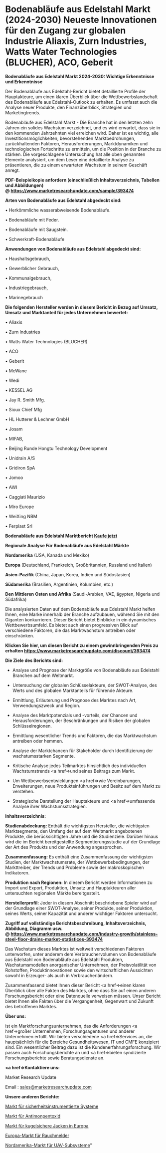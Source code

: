 # Bodenabläufe aus Edelstahl Markt (2024-2030) Neueste Innovationen für den Zugang zur globalen Industrie Aliaxis, Zurn Industries, Watts Water Technologies (BLUCHER), ACO, Geberit

<strong>Bodenabläufe aus Edelstahl Markt 2024-2030: Wichtige Erkenntnisse und Erkenntnisse</strong>

Der Bodenabläufe aus Edelstahl-Bericht bietet detaillierte Profile der Hauptakteure, um einen klaren Überblick über die Wettbewerbslandschaft des Bodenabläufe aus Edelstahl-Outlook zu erhalten. Es umfasst auch die Analyse neuer Produkte, den Finanzüberblick, Strategien und Marketingtrends.

Bodenabläufe aus Edelstahl Markt - Die Branche hat in den letzten zehn Jahren ein solides Wachstum verzeichnet, und es wird erwartet, dass sie in den kommenden Jahrzehnten viel erreichen wird. Daher ist es wichtig, alle Investitionsmöglichkeiten, bevorstehenden Marktbedrohungen, zurückhaltenden Faktoren, Herausforderungen, Marktdynamiken und technologischen Fortschritte zu ermitteln, um die Position in der Branche zu stärken. Die vorgeschlagene Untersuchung hat alle oben genannten Elemente analysiert, um dem Leser eine detaillierte Analyse zu präsentieren, die zu einem erwarteten Wachstum in seinem Geschäft anregt.

<strong><b>PDF-Beispielkopie anfordern (einschließlich Inhaltsverzeichnis, Tabellen und Abbildungen) @ </b></strong><strong><a href=https://www.marketresearchupdate.com/sample/393474><strong>https://www.marketresearchupdate.com/sample/393474</u></a></strong></strong>

<strong>Arten von Bodenabläufe aus Edelstahl abgedeckt sind:</strong>

• Herkömmliche wasserabweisende Bodenabläufe.

• Bodenabläufe mit Feder.

• Bodenabläufe mit Saugstein.

• Schwerkraft-Bodenabläufe

<strong>Anwendungen von Bodenabläufe aus Edelstahl abgedeckt sind:</strong>

• Haushaltsgebrauch,

• Gewerblicher Gebrauch,

• Kommunalgebrauch,

• Industriegebrauch,

• Marinegebrauch

<strong>Die folgenden Hersteller werden in diesem Bericht in Bezug auf Umsatz, Umsatz und Marktanteil für jedes Unternehmen bewertet:</strong>

• Aliaxis

• Zurn Industries

• Watts Water Technologies (BLUCHER)

• ACO

• Geberit

• McWane

• Wedi

• KESSEL AG

• Jay R. Smith Mfg.

• Sioux Chief Mfg

• HL Hutterer & Lechner GmbH

• Josam

• MIFAB,

• Beijing Runde Hongtu Technology Development

• Unidrain A/S

• Gridiron SpA

• Jomoo

• AWI

• Caggiati Maurizio

• Miro Europe

• WeiXing NBM

• Ferplast Srl

<strong>Bodenabläufe aus Edelstahl Marktbericht <a href=https://www.marketresearchupdate.com/buynow/393474>Kaufe jetzt</a></strong>

<strong>Regionale Analyse Für Bodenabläufe aus Edelstahl Märkte</strong>

<strong>Nordamerika</strong> (USA, Kanada und Mexiko)

<strong>Europa</strong> (Deutschland, Frankreich, Großbritannien, Russland und Italien)

<strong>Asien-Pazifik</strong> (China, Japan, Korea, Indien und Südostasien)

<strong>Südamerika</strong> (Brasilien, Argentinien, Kolumbien, etc.)

<strong>Den Mittleren</strong> <strong>Osten und Afrika</strong> (Saudi-Arabien, VAE, ägypten, Nigeria und Südafrika)

Die analysierten Daten auf dem Bodenabläufe aus Edelstahl Markt helfen Ihnen, eine Marke innerhalb der Branche aufzubauen, während Sie mit den Giganten konkurrieren. Dieser Bericht bietet Einblicke in ein dynamisches Wettbewerbsumfeld. Es bietet auch einen progressiven Blick auf verschiedene Faktoren, die das Marktwachstum antreiben oder einschränken.

<strong>Klicken Sie hier, um diesen Bericht zu einem gewinnbringenden Preis zu erhalten
</strong><strong><a href=https://www.marketresearchupdate.com/discount/393474>https://www.marketresearchupdate.com/discount/393474</b></u></strong></a>

<strong>Die Ziele des Berichts sind:</strong>

- Analyse und Prognose der Marktgröße von Bodenabläufe aus Edelstahl Branchen auf dem Weltmarkt.

- Untersuchung der globalen Schlüsselakteure, der SWOT-Analyse, des Werts und des globalen Marktanteils für führende Akteure.

- Ermittlung, Erläuterung und Prognose des Marktes nach Art, Verwendungszweck und Region.

- Analyse des Marktpotenzials und -vorteils, der Chancen und Herausforderungen, der Beschränkungen und Risiken der globalen Schlüsselregionen.

- Ermittlung wesentlicher Trends und Faktoren, die das Marktwachstum antreiben oder hemmen.

- Analyse der Marktchancen für Stakeholder durch Identifizierung der wachstumsstarken Segmente.

- Kritische Analyse jedes Teilmarktes hinsichtlich des individuellen Wachstumstrends <a href=>und</a> seines Beitrags zum Markt.

- Um Wettbewerbsentwicklungen <a href=>wie</a> Vereinbarungen, Erweiterungen, neue Produkteinführungen und Besitz auf dem Markt zu verstehen.

- Strategische Darstellung der Hauptakteure und <a href=>umfas</a>sende Analyse ihrer Wachstumsstrategien.

<strong>Inhaltsverzeichnis:</strong>

<strong>Studienabdeckung:</strong> Enthält die wichtigsten Hersteller, die wichtigsten Marktsegmente, den Umfang der auf dem Weltmarkt angebotenen Produkte, die berücksichtigten Jahre und die Studienziele. Darüber hinaus wird die im Bericht bereitgestellte Segmentierungsstudie auf der Grundlage der Art des Produkts und der Anwendung angesprochen.

<strong>Zusammenfassung:</strong> Es enthält eine Zusammenfassung der wichtigsten Studien, der Marktwachstumsrate, der Wettbewerbsbedingungen, der Markttreiber, der Trends und Probleme sowie der makroskopischen Indikatoren.

<strong>Produktion nach Regionen:</strong> In diesem Bericht werden Informationen zu Import und Export, Produktion, Umsatz und Hauptakteuren aller untersuchten regionalen Märkte bereitgestellt.

<strong>Herstellerprofil:</strong> Jeder in diesem Abschnitt beschriebene Spieler wird auf der Grundlage einer SWOT-Analyse, seiner Produkte, seiner Produktion, seines Werts, seiner Kapazität und anderer wichtiger Faktoren untersucht.

<strong><b>Zugriff auf vollständige Berichtsbeschreibung, Inhaltsverzeichnis, Abbildung, Diagramm usw. @ </b></strong><strong><a href=https://www.marketresearchupdate.com/industry-growth/stainless-steel-floor-drains-market-statistices-393474>https://www.marketresearchupdate.com/industry-growth/stainless-steel-floor-drains-market-statistices-393474</a></strong>

Das Wachstum dieses Marktes ist weltweit verschiedenen Faktoren unterworfen, unter anderem dem Verbrauchervolumen von Bodenabläufe aus Edelstahl von Bodenabläufe aus Edelstahl Produkten, Wachstumsmodellen anorganischer Unternehmen, der Preisvolatilität von Rohstoffen, Produktinnovationen sowie den wirtschaftlichen Aussichten sowohl in Erzeuger- als auch in Verbraucherländern.

Zusammenfassend bietet Ihnen dieser Bericht <a href=>einen</a> klaren Überblick über alle Fakten des Marktes, ohne dass Sie auf einen anderen Forschungsbericht oder eine Datenquelle verweisen müssen. Unser Bericht bietet Ihnen alle Fakten über die Vergangenheit, Gegenwart und Zukunft des betroffenen Marktes.

<strong>Über uns:</strong>

 ist ein Marktforschungsunternehmen, das die Anforderungen <a href=>großer</a> Unternehmen, Forschungsagenturen und anderer Unternehmen erfüllt. Wir bieten verschiedene <a href=>Services</a> an, die hauptsächlich für die Bereiche Gesundheitswesen, IT und CMFE konzipiert sind. Ein wesentlicher Beitrag dazu ist die Kundenerfahrungsforschung. Wir passen auch Forschungsberichte an und <a href=>bieten</a> syndizierte Forschungsberichte sowie Beratungsdienste an.

<strong><a href=>Kontaktiere uns:</a></strong>

Market Research Update

Email : sales@marketresearchupdate.com

<strong>Unsere anderen Berichte:</strong>

<a href=https://www.linkedin.com/pulse/safety-instrumented-systems-market-research-uncovered>Markt für sicherheitsinstrumentierte Systeme</a>

<a href=https://www.linkedin.com/pulse/antimony-pentoxide-market-outlooks>Markt für Antimonpentoxid</a>

<a href=https://www.linkedin.com/pulse/europe-bullet-proof-jacket-market-size-upcoming-growth>Markt für kugelsichere Jacken in Europa</a>

<a href=https://www.linkedin.com/pulse/europe-smoker-detector-market-report-covers>Europa-Markt für Rauchmelder</a>

<a href=https://www.linkedin.com/pulse/north-america-uav-subsystem-market-2023-manufacturers>Nordamerika-Markt für UAV-Subsysteme</a>"
